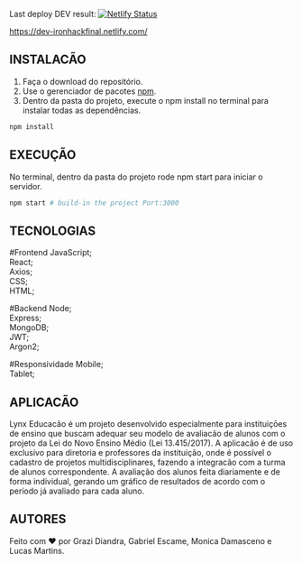 Last deploy DEV result: [![Netlify Status](https://api.netlify.com/api/v1/badges/84e7bff8-c744-411b-83d7-7a86a40f41f7/deploy-status)](https://app.netlify.com/sites/dev-ironhackfinal/deploys)

https://dev-ironhackfinal.netlify.com/

## INSTALACÃO

1. Faça o download do repositório.
2. Use o gerenciador de pacotes [npm](https://www.npmjs.com/).
3. Dentro da pasta do projeto, execute o npm install no terminal para instalar todas as dependências.
```bash
npm install
```
## EXECUÇÃO

No terminal, dentro da pasta do projeto rode npm start para iniciar o servidor.

```bash
npm start # build-in the project Port:3000
```
## TECNOLOGIAS

#Frontend
JavaScript;         
React;           
Axios;             
CSS;             
HTML;       


#Backend
Node;            
Express;             
MongoDB;             
JWT;             
Argon2;       

#Responsividade
Mobile;         
Tablet;       

## APLICACÃO

  Lynx Educacão é um projeto desenvolvido especialmente para instituiçōes de ensino que buscam adequar seu modelo de avaliacão de alunos com o projeto da Lei do Novo Ensino Médio (Lei 13.415/2017). A aplicacão é de uso exclusivo para diretoria e professores da instituição, onde é possível o cadastro de projetos multidisciplinares, fazendo a integracão com a turma de alunos correspondente. A avaliação dos alunos feita diariamente e de forma individual, gerando um gráfico de resultados de acordo com o período já avaliado para cada aluno.
  
## AUTORES

Feito com :heart: por Grazi Diandra, Gabriel Escame, Monica Damasceno e Lucas Martins.
